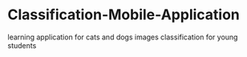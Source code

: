 # Classification-Mobile-Application
learning application for cats and dogs images classification for young students
